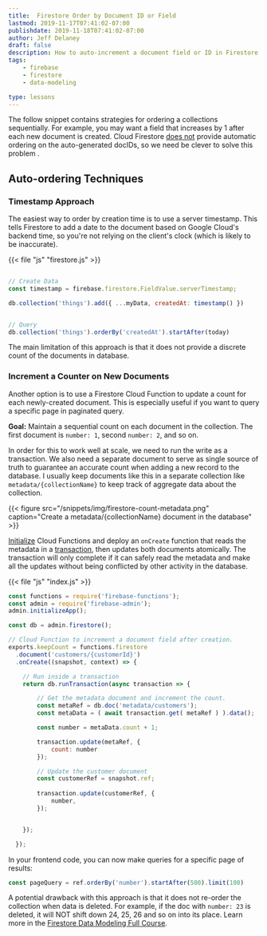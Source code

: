 ```yaml
---
title:  Firestore Order by Document ID or Field
lastmod: 2019-11-17T07:41:02-07:00
publishdate: 2019-11-18T07:41:02-07:00
author: Jeff Delaney
draft: false
description: How to auto-increment a document field or ID in Firestore
tags: 
    - firebase
    - firestore
    - data-modeling

type: lessons
---
```



The follow snippet contains strategies for ordering a collections sequentially. For example, you may want a field that increases by 1 after each new document is created. Cloud Firestore [does not](https://firebase.google.com/docs/firestore/manage-data/add-data) provide automatic ordering on the auto-generated docIDs, so we need be clever to solve this problem . 

## Auto-ordering Techniques

### Timestamp Approach

The easiest way to order by creation time is to use a server timestamp. This tells Firestore to add a date to the document based on Google Cloud's backend time, so you're not relying on the client's clock (which is likely to be inaccurate). 

{{< file "js" "firestore.js" >}}
```js

// Create Data
const timestamp = firebase.firestore.FieldValue.serverTimestamp;

db.collection('things').add({ ...myData, createdAt: timestamp() })


// Query
db.collection('things').orderBy('createdAt').startAfter(today)
```

The main limitation of this approach is that it does not provide a discrete count of the documents in database. 

### Increment a Counter on New Documents

Another option is to use a Firestore Cloud Function to update a count for each newly-created document. This is especially useful if you want to query a specific page in paginated query. 

**Goal:** Maintain a sequential count on each document in the collection. The first document is `number: 1`, second `number: 2`, and so on. 

In order for this to work well at scale, we need to run the write as a transaction. We also need a separate document to serve as single source of truth to guarantee an accurate count when adding a new record to the database. I usually keep documents like this in a separate collection like `metadata/{collectionName}` to keep track of aggregate data about the collection.

{{< figure src="/snippets/img/firestore-count-metadata.png" caption="Create a metadata/{collectionName} document in the database" >}}


[Initialize](https://firebase.google.com/docs/functions/get-started) Cloud Functions and deploy an `onCreate` function that reads the metadata in a [transaction](https://firebase.google.com/docs/firestore/manage-data/transactions), then updates both documents atomically. The transaction will only complete if it can safely read the metadata and make all the updates without being conflicted by other activity in the database.  


{{< file "js" "index.js" >}}
```js
const functions = require('firebase-functions');
const admin = require('firebase-admin');
admin.initializeApp();

const db = admin.firestore();

// Cloud Function to increment a document field after creation. 
exports.keepCount = functions.firestore
  .document('customers/{customerId}')
  .onCreate((snapshot, context) => { 

    // Run inside a transaction
    return db.runTransaction(async transaction => {

        // Get the metadata document and increment the count. 
        const metaRef = db.doc('metadata/customers');
        const metaData = ( await transaction.get( metaRef ) ).data();

        const number = metaData.count + 1;

        transaction.update(metaRef, { 
            count: number 
        });

        // Update the customer document
        const customerRef = snapshot.ref;
        
        transaction.update(customerRef, { 
            number,
        });


    });

  });
```

In your frontend code, you can now make queries for a specific page of results:


```js
const pageQuery = ref.orderBy('number').startAfter(500).limit(100)
```

A potential drawback with this approach is that it does not re-order the collection when data is deleted. For example, if the doc with `number: 23` is deleted, it will NOT shift down 24, 25, 26 and so on into its place. Learn more in the [Firestore Data Modeling Full Course](/courses/firestore-data-modeling/). 
